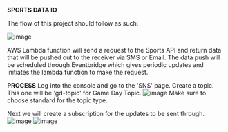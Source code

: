 **SPORTS DATA IO**

The flow of this project should follow as such: 

![image](https://github.com/user-attachments/assets/3267c1ed-8c96-498a-9ee6-689dd5b44d81)

AWS Lambda function will send a request to the Sports API and return data that will be pushed out to the receiver via SMS or Email. 
The data push will be scheduled through Eventbridge which gives periodic updates and initiates the lambda function to make the request. 

**PROCESS** 
Log into the console and go to the 'SNS' page. Create a topic. This one will be 'gd-topic' for Game Day Topic. 
![image](https://github.com/user-attachments/assets/ae1f77f1-3efe-4976-9ed5-71a1e9ad5f2c)
Make sure to choose standard for the topic type. 

Next we will create a subscription for the updates to be sent through. 
![image](https://github.com/user-attachments/assets/ac778cd3-55b1-498f-8d36-b0aafec4e357)
![image](https://github.com/user-attachments/assets/1625be27-68c5-4361-a92b-8f1b75d40eda)
